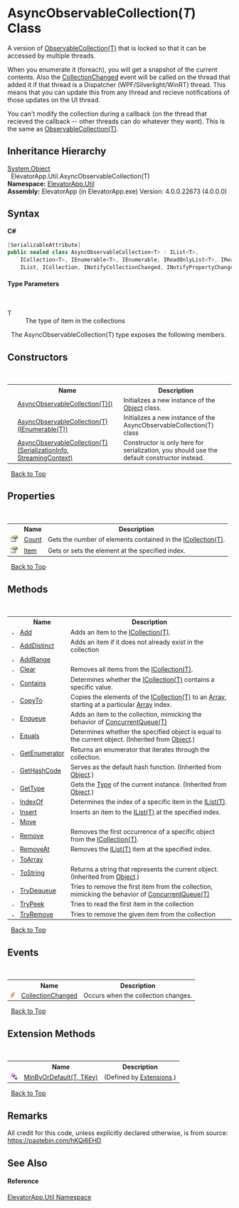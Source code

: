 # AsyncObservableCollection(*T*) Class
 


A version of <a href="http://msdn2.microsoft.com/en-us/library/ms668604" target="_blank">ObservableCollection(T)</a> that is locked so that it can be accessed by multiple threads.

When you enumerate it (foreach), you will get a snapshot of the current contents. Also the <a href="http://msdn2.microsoft.com/en-us/library/ms653382" target="_blank">CollectionChanged</a> event will be called on the thread that added it if that thread is a Dispatcher (WPF/Silverlight/WinRT) thread. This means that you can update this from any thread and recieve notifications of those updates on the UI thread.

You can't modify the collection during a callback (on the thread that recieved the callback -- other threads can do whatever they want). This is the
 same as <a href="http://msdn2.microsoft.com/en-us/library/ms668604" target="_blank">ObservableCollection(T)</a>.


## Inheritance Hierarchy
<a href="http://msdn2.microsoft.com/en-us/library/e5kfa45b" target="_blank">System.Object</a><br />&nbsp;&nbsp;ElevatorApp.Util.AsyncObservableCollection(T)<br />
**Namespace:**&nbsp;<a href="N_ElevatorApp_Util">ElevatorApp.Util</a><br />**Assembly:**&nbsp;ElevatorApp (in ElevatorApp.exe) Version: 4.0.0.22673 (4.0.0.0)

## Syntax

**C#**<br />
``` C#
[SerializableAttribute]
public sealed class AsyncObservableCollection<T> : IList<T>, 
	ICollection<T>, IEnumerable<T>, IEnumerable, IReadOnlyList<T>, IReadOnlyCollection<T>, 
	IList, ICollection, INotifyCollectionChanged, INotifyPropertyChanged, ISerializable

```


#### Type Parameters
&nbsp;<dl><dt>T</dt><dd>The type of item in the collections</dd></dl>&nbsp;
The AsyncObservableCollection(T) type exposes the following members.


## Constructors
&nbsp;<table><tr><th></th><th>Name</th><th>Description</th></tr><tr><td>![Public method](media/pubmethod.gif "Public method")</td><td><a href="M_ElevatorApp_Util_AsyncObservableCollection_1__ctor">AsyncObservableCollection(T)()</a></td><td>
Initializes a new instance of the <a href="http://msdn2.microsoft.com/en-us/library/e5kfa45b" target="_blank">Object</a> class.</td></tr><tr><td>![Public method](media/pubmethod.gif "Public method")</td><td><a href="M_ElevatorApp_Util_AsyncObservableCollection_1__ctor_1">AsyncObservableCollection(T)(IEnumerable(T))</a></td><td>
Initializes a new instance of the AsyncObservableCollection(T) class</td></tr><tr><td>![Public method](media/pubmethod.gif "Public method")</td><td><a href="M_ElevatorApp_Util_AsyncObservableCollection_1__ctor_2">AsyncObservableCollection(T)(SerializationInfo, StreamingContext)</a></td><td>
Constructor is only here for serialization, you should use the default constructor instead.</td></tr></table>&nbsp;
<a href="#asyncobservablecollection(*t*)-class">Back to Top</a>

## Properties
&nbsp;<table><tr><th></th><th>Name</th><th>Description</th></tr><tr><td>![Public property](media/pubproperty.gif "Public property")</td><td><a href="P_ElevatorApp_Util_AsyncObservableCollection_1_Count">Count</a></td><td>
Gets the number of elements contained in the <a href="http://msdn2.microsoft.com/en-us/library/92t2ye13" target="_blank">ICollection(T)</a>.</td></tr><tr><td>![Public property](media/pubproperty.gif "Public property")</td><td><a href="P_ElevatorApp_Util_AsyncObservableCollection_1_Item">Item</a></td><td>
Gets or sets the element at the specified index.</td></tr></table>&nbsp;
<a href="#asyncobservablecollection(*t*)-class">Back to Top</a>

## Methods
&nbsp;<table><tr><th></th><th>Name</th><th>Description</th></tr><tr><td>![Public method](media/pubmethod.gif "Public method")</td><td><a href="M_ElevatorApp_Util_AsyncObservableCollection_1_Add">Add</a></td><td>
Adds an item to the <a href="http://msdn2.microsoft.com/en-us/library/92t2ye13" target="_blank">ICollection(T)</a>.</td></tr><tr><td>![Public method](media/pubmethod.gif "Public method")</td><td><a href="M_ElevatorApp_Util_AsyncObservableCollection_1_AddDistinct">AddDistinct</a></td><td>
Adds an item if it does not already exist in the collection</td></tr><tr><td>![Public method](media/pubmethod.gif "Public method")</td><td><a href="M_ElevatorApp_Util_AsyncObservableCollection_1_AddRange">AddRange</a></td><td /></tr><tr><td>![Public method](media/pubmethod.gif "Public method")</td><td><a href="M_ElevatorApp_Util_AsyncObservableCollection_1_Clear">Clear</a></td><td>
Removes all items from the <a href="http://msdn2.microsoft.com/en-us/library/92t2ye13" target="_blank">ICollection(T)</a>.</td></tr><tr><td>![Public method](media/pubmethod.gif "Public method")</td><td><a href="M_ElevatorApp_Util_AsyncObservableCollection_1_Contains">Contains</a></td><td>
Determines whether the <a href="http://msdn2.microsoft.com/en-us/library/92t2ye13" target="_blank">ICollection(T)</a> contains a specific value.</td></tr><tr><td>![Public method](media/pubmethod.gif "Public method")</td><td><a href="M_ElevatorApp_Util_AsyncObservableCollection_1_CopyTo">CopyTo</a></td><td>
Copies the elements of the <a href="http://msdn2.microsoft.com/en-us/library/92t2ye13" target="_blank">ICollection(T)</a> to an <a href="http://msdn2.microsoft.com/en-us/library/czz5hkty" target="_blank">Array</a>, starting at a particular <a href="http://msdn2.microsoft.com/en-us/library/czz5hkty" target="_blank">Array</a> index.</td></tr><tr><td>![Public method](media/pubmethod.gif "Public method")</td><td><a href="M_ElevatorApp_Util_AsyncObservableCollection_1_Enqueue">Enqueue</a></td><td>
Adds an item to the collection, mimicking the behavior of <a href="http://msdn2.microsoft.com/en-us/library/dd267265" target="_blank">ConcurrentQueue(T)</a></td></tr><tr><td>![Public method](media/pubmethod.gif "Public method")</td><td><a href="http://msdn2.microsoft.com/en-us/library/bsc2ak47" target="_blank">Equals</a></td><td>
Determines whether the specified object is equal to the current object.
 (Inherited from <a href="http://msdn2.microsoft.com/en-us/library/e5kfa45b" target="_blank">Object</a>.)</td></tr><tr><td>![Public method](media/pubmethod.gif "Public method")</td><td><a href="M_ElevatorApp_Util_AsyncObservableCollection_1_GetEnumerator">GetEnumerator</a></td><td>
Returns an enumerator that iterates through the collection.</td></tr><tr><td>![Public method](media/pubmethod.gif "Public method")</td><td><a href="http://msdn2.microsoft.com/en-us/library/zdee4b3y" target="_blank">GetHashCode</a></td><td>
Serves as the default hash function.
 (Inherited from <a href="http://msdn2.microsoft.com/en-us/library/e5kfa45b" target="_blank">Object</a>.)</td></tr><tr><td>![Public method](media/pubmethod.gif "Public method")</td><td><a href="http://msdn2.microsoft.com/en-us/library/dfwy45w9" target="_blank">GetType</a></td><td>
Gets the <a href="http://msdn2.microsoft.com/en-us/library/42892f65" target="_blank">Type</a> of the current instance.
 (Inherited from <a href="http://msdn2.microsoft.com/en-us/library/e5kfa45b" target="_blank">Object</a>.)</td></tr><tr><td>![Public method](media/pubmethod.gif "Public method")</td><td><a href="M_ElevatorApp_Util_AsyncObservableCollection_1_IndexOf">IndexOf</a></td><td>
Determines the index of a specific item in the <a href="http://msdn2.microsoft.com/en-us/library/5y536ey6" target="_blank">IList(T)</a>.</td></tr><tr><td>![Public method](media/pubmethod.gif "Public method")</td><td><a href="M_ElevatorApp_Util_AsyncObservableCollection_1_Insert">Insert</a></td><td>
Inserts an item to the <a href="http://msdn2.microsoft.com/en-us/library/5y536ey6" target="_blank">IList(T)</a> at the specified index.</td></tr><tr><td>![Public method](media/pubmethod.gif "Public method")</td><td><a href="M_ElevatorApp_Util_AsyncObservableCollection_1_Move">Move</a></td><td /></tr><tr><td>![Public method](media/pubmethod.gif "Public method")</td><td><a href="M_ElevatorApp_Util_AsyncObservableCollection_1_Remove">Remove</a></td><td>
Removes the first occurrence of a specific object from the <a href="http://msdn2.microsoft.com/en-us/library/92t2ye13" target="_blank">ICollection(T)</a>.</td></tr><tr><td>![Public method](media/pubmethod.gif "Public method")</td><td><a href="M_ElevatorApp_Util_AsyncObservableCollection_1_RemoveAt">RemoveAt</a></td><td>
Removes the <a href="http://msdn2.microsoft.com/en-us/library/5y536ey6" target="_blank">IList(T)</a> item at the specified index.</td></tr><tr><td>![Public method](media/pubmethod.gif "Public method")</td><td><a href="M_ElevatorApp_Util_AsyncObservableCollection_1_ToArray">ToArray</a></td><td /></tr><tr><td>![Public method](media/pubmethod.gif "Public method")</td><td><a href="http://msdn2.microsoft.com/en-us/library/7bxwbwt2" target="_blank">ToString</a></td><td>
Returns a string that represents the current object.
 (Inherited from <a href="http://msdn2.microsoft.com/en-us/library/e5kfa45b" target="_blank">Object</a>.)</td></tr><tr><td>![Public method](media/pubmethod.gif "Public method")</td><td><a href="M_ElevatorApp_Util_AsyncObservableCollection_1_TryDequeue">TryDequeue</a></td><td>
Tries to remove the first item from the collection, mimicking the behavior of <a href="http://msdn2.microsoft.com/en-us/library/dd267265" target="_blank">ConcurrentQueue(T)</a></td></tr><tr><td>![Public method](media/pubmethod.gif "Public method")</td><td><a href="M_ElevatorApp_Util_AsyncObservableCollection_1_TryPeek">TryPeek</a></td><td>
Tries to read the first item in the collection</td></tr><tr><td>![Public method](media/pubmethod.gif "Public method")</td><td><a href="M_ElevatorApp_Util_AsyncObservableCollection_1_TryRemove">TryRemove</a></td><td>
Tries to remove the given item from the collection</td></tr></table>&nbsp;
<a href="#asyncobservablecollection(*t*)-class">Back to Top</a>

## Events
&nbsp;<table><tr><th></th><th>Name</th><th>Description</th></tr><tr><td>![Public event](media/pubevent.gif "Public event")</td><td><a href="E_ElevatorApp_Util_AsyncObservableCollection_1_CollectionChanged">CollectionChanged</a></td><td>
Occurs when the collection changes.</td></tr></table>&nbsp;
<a href="#asyncobservablecollection(*t*)-class">Back to Top</a>

## Extension Methods
&nbsp;<table><tr><th></th><th>Name</th><th>Description</th></tr><tr><td>![Public Extension Method](media/pubextension.gif "Public Extension Method")</td><td><a href="M_ElevatorApp_Util_Extensions_MinByOrDefault__2">MinByOrDefault(T, TKey)</a></td><td> (Defined by <a href="T_ElevatorApp_Util_Extensions">Extensions</a>.)</td></tr></table>&nbsp;
<a href="#asyncobservablecollection(*t*)-class">Back to Top</a>

## Remarks
All credit for this code, unless explicitly declared otherwise, is from source: https://pastebin.com/hKQi6EHD

## See Also


#### Reference
<a href="N_ElevatorApp_Util">ElevatorApp.Util Namespace</a><br />